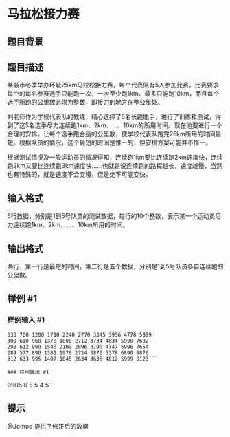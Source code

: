 # 马拉松接力赛

## 题目背景



## 题目描述

某城市冬季举办环城25km马拉松接力赛，每个代表队有5人参加比赛，比赛要求每个的每名参赛选手只能跑一次，一次至少跑1km、最多只能跑10km，而且每个选手所跑的公里数必须为整数，即接力的地方在整公里处。

刘老师作为学校代表队的教练，精心选择了5名长跑能手，进行了训练和测试，得到了这5名选手尽力连续跑1km、2km、…、10km的所用时间。现在他要进行一个合理的安排，让每个选手跑合适的公里数，使学校代表队跑完25km所用的时间最短。根据队员的情况，这个最短的时间是惟一的，但安排方案可能并不惟一。

根据测试情况及一般运动员的情况得知，连续跑1km要比连续跑2km速度快，连续跑2km又要比连续跑3km速度快……也就是说连续跑的路程越长，速度越慢，当然也有特殊的，就是速度不会变慢，但是绝不可能变快。


## 输入格式

5行数据，分别是1到5号队员的测试数据，每行的10个整数，表示某一个运动员尽力连续跑1km、2km、…、10km所用的时间。


## 输出格式

两行，第一行是最短的时间，第二行是五个数据，分别是1到5号队员各自连续跑的公里数。


## 样例 #1

### 样例输入 #1
```
333 700 1200 1710 2240 2770 3345 3956 4778 5899 
300 610 960 1370 1800 2712 3734 4834 5998 7682
298 612 990 1540 2109 2896 3790 4747 5996 7654
289 577 890 1381 1976 2734 3876 5378 6890 9876
312 633 995 1407 1845 2634 3636 4812 5999 8123```

### 样例输出 #1

```
9905
6 5 5 4 5```

## 提示

@Jomoo 提供了修正后的数据

